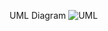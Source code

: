 UML Diagram
![UML](https://user-images.githubusercontent.com/80948707/162632153-6ee133a4-a09d-4a30-a738-ab6533470490.jpeg)
